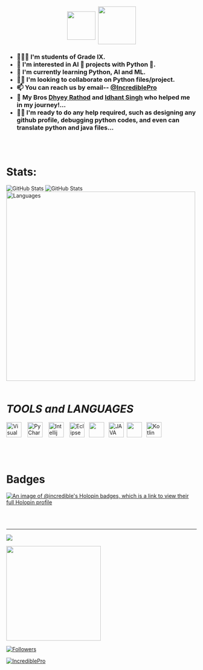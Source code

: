 <h1 align="center"><img src="https://raw.githubusercontent.com/MartinHeinz/MartinHeinz/master/wave.gif" width="75" align="center"> <img src="https://monophy.com/media/Jp3o3zJyOWwpXqFc25/monophy.gif" width=100 height=100 align="center"></h1>
<h3>
  
- 👨🏻‍🎓 I'm students of Grade IX. 
- 👀 I'm interested in AI 🤖 projects with Python 🐍.
- 🌱 I'm currently learning Python, AI and ML.
- 🤝🏻 I'm looking to collaborate on Python files/project.
- 📫 You can reach us by email-- [@IncrediblePro](mailto:rathod.bhavy77@gmail.com)
- 🤠 My Bros [Dhyey Rathod](https://www.github.com/InvisiblePro) and [Idhant Singh](https://www.github.com/Idhant-6) who helped me in my journey!... 
- 🦸‍♂️ I'm ready to do any help required, such as designing any github profile, debugging python codes, and even can translate python and java files...

</h3>
<br/>

<!-- ## 📚 REPOSITORIES 

<a href="https://github.com/IncrediblePro/IncrediblePro" >
  <img align="center" src="https://github-readme-stats.vercel.app/api/pin/?username=IncrediblePro&repo=IncrediblePro&theme=dark"/>
</a> -->

<br/>

# Stats:

<img alt="GitHub Stats" src="https://github-readme-streak-stats.herokuapp.com/?user=IncrediblePro&theme=radical&stroke=0ff"/>
<img alt="GitHub Stats" src="https://github-readme-stats.vercel.app/api?username=IncrediblePro&show_icons=true&theme=radical&title_color=00ffff&text_color=0ff"/>
<img alt="Languages" src="https://github-readme-stats.vercel.app/api/top-langs/?username=IncrediblePro&layout=compact&hide_border=false&theme=radical&show_icons=true&bg_color=151415&text_color=fff&title_color=0ff" width=500 "/> 
  
<br/>
<br/>



# ***TOOLS*** *and* ***LANGUAGES*** 
[<img alt="Visual Studio Code" src="https://cdn.icon-icons.com/icons2/2107/PNG/512/file_type_vscode_icon_130084.png" width="40px" />](https://code.visualstudio.com/) &nbsp;&nbsp;
[<img src="https://upload.wikimedia.org/wikipedia/commons/thumb/1/1d/PyCharm_Icon.svg/1024px-PyCharm_Icon.svg.png" alt="PyCharm" width="40px">](https://www.jetbrains.com/pycharm/) &nbsp;&nbsp; [<img src="https://upload.wikimedia.org/wikipedia/commons/thumb/9/9c/IntelliJ_IDEA_Icon.svg/1200px-IntelliJ_IDEA_Icon.svg.png" width="40px" alt="Intellij">](https://www.jetbrains.com/idea) &nbsp;&nbsp; [<img src="https://user-images.githubusercontent.com/11943860/46922529-b28cdc80-cfe0-11e8-9aec-0091161d3599.png" alt="Eclipse" width="40px">](https://www.eclipse.org/) &nbsp;&nbsp;[<img src="https://cdn.iconscout.com/icon/free/png-256/python-3521655-2945099.png" width="40px" />](https://www.python.org/) &nbsp;&nbsp;[<img src="https://cdn-icons-png.flaticon.com/512/226/226777.png" alt="JAVA" width="40px">](https://www.java.com/en/)&nbsp;&nbsp;[<img src="https://upload.wikimedia.org/wikipedia/commons/thumb/3/38/Jupyter_logo.svg/1200px-Jupyter_logo.svg.png" width="40px"/>](https://jupyter.org/) &nbsp;&nbsp;[<img src="https://upload.wikimedia.org/wikipedia/commons/thumb/7/74/Kotlin_Icon.png/1200px-Kotlin_Icon.png" alt="Kotlin" width="40px">](https://kotlinlang.org/)
<br/>
<br/>
<br/><br/>

<!-- # Contribution Graph

[<img src="https://activity-graph.herokuapp.com/graph?username=IncrediblePro&bg_color=0d1117&color=5bcdec&line=5bcdec&hide_border=true"/>](https://ww.github.com)
-->
# Badges
                                                                                                                                       
[![An image of @incredible's Holopin badges, which is a link to view their full Holopin profile](https://holopin.me/incrediblepro)](https://holopin.io/@incrediblepro)

<br/><br/>

<hr>

![](https://komarev.com/ghpvc/?username=IncrediblePro&label=PROFILE+VIEWS&style=for-the-badge)

[<img src="https://img.shields.io/badge/Contact--me-@IncrediblePro-blue?style=for-the-badge&logo=gmail&link=mailto:rathod.bhavy77@gmail." width=250>](mailto:rathod.bhavy77@gmail.com)

[<img src="https://img.shields.io/github/followers/IncrediblePro?label=Followers&style=for-the-badge" alt="Followers"/>](https://github.com/IncrediblePro?tab=followers)

[<img src="https://img.shields.io/badge/GitHub-IncrediblePro-blue?logo=github&style=for-the-badge" alt="IncrediblePro">](https://github.com/IncrediblePro)
